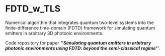 # FDTD_w_TLS
Numerical algorithm that integrates quantum two-level systems into the finite-difference time-domain (FDTD) framework for simulating quantum emitters in arbitrary 3D photonic environments.

Code repository for paper ***''Simulating quantum emitters in arbitrary photonic environments using FDTD: beyond the semi-classical regime''***. 
